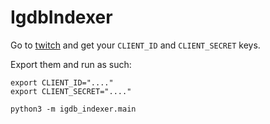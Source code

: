 # IgdbIndexer

Go to [twitch](https://dev.twitch.tv/console/apps) and get your `CLIENT_ID` and `CLIENT_SECRET` keys.

Export them and run as such:

    export CLIENT_ID="...."
    export CLIENT_SECRET="...."

    python3 -m igdb_indexer.main
